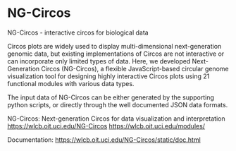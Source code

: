 # NG-Circos
NG-Circos - interactive circos for biological data

Circos plots are widely used to display multi-dimensional next-generation genomic data, but existing implementations of Circos are not interactive or can incorporate only limited types of data. Here, we developed Next-Generation Circos (NG-Circos), a flexible JavaScript-based circular genome visualization tool for designing highly interactive Circos plots using 21 functional modules with various data types.

The input data of NG-Circos can be either generated by the supporting python scripts, or directly through the well documented JSON data formats.

NG-Circos: Next-generation Circos for data visualization and interpretation
https://wlcb.oit.uci.edu/NG-Circos
https://wlcb.oit.uci.edu/modules/

Documentation:
https://wlcb.oit.uci.edu/NG-Circos/static/doc.html








